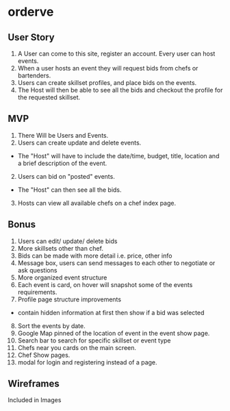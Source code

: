 orderve
======
User Story
-------------------------
1. A User can come to this site, register an account.  Every user can host events.
2. When a user hosts an event they will request bids from chefs or bartenders.
3. Users can create skillset profiles, and place bids on the events.
4. The Host will then be able to see all the bids and checkout the profile for the requested skillset.

MVP
---
1. There Will be Users and Events.
1. Users can create update and delete events.
* The "Host" will have to include the date/time, budget, title, location and a brief description of the event.
2. Users can bid on "posted" events.
* The "Host" can then see all the bids.
3. Hosts can view all available chefs on a chef index page.


Bonus
---
1.  Users can edit/ update/ delete bids
2. More skillsets other than chef.
3. Bids can be made with more detail i.e. price, other info
4. Message box, users can send messages to each other to negotiate or ask questions
5. More organized event structure
6. Each event is card, on hover will snapshot some of the events requirements.
7. Profile page structure improvements
* contain hidden information at first then show if a bid was selected
8. Sort the events by date.
9. Google Map pinned of the location of event in the event show page.
10. Search bar to search for specific skillset or event type
11. Chefs near you cards on the main screen.
12. Chef Show pages.
13. modal for login and registering instead of a page.

Wireframes
---
Included in Images


